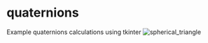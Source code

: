 # quaternions
Example quaternions calculations using tkinter
![spherical_triangle](https://github.com/user-attachments/assets/e8767de9-663a-4b4a-9ae5-4584881daed1)
